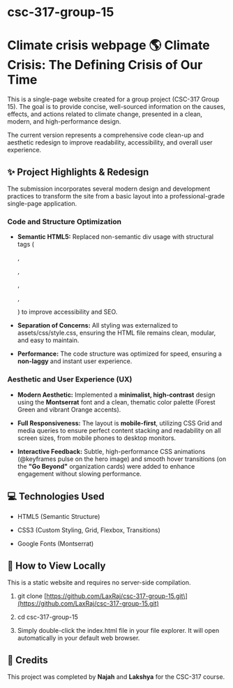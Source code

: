 # csc-317-group-15
Climate crisis webpage
🌎 Climate Crisis: The Defining Crisis of Our Time
==================================================

This is a single-page website created for a group project (CSC-317 Group 15). The goal is to provide concise, well-sourced information on the causes, effects, and actions related to climate change, presented in a clean, modern, and high-performance design.

The current version represents a comprehensive code clean-up and aesthetic redesign to improve readability, accessibility, and overall user experience.

✨ Project Highlights & Redesign
-------------------------------

The submission incorporates several modern design and development practices to transform the site from a basic layout into a professional-grade single-page application.

### Code and Structure Optimization

*   **Semantic HTML5:** Replaced non-semantic div usage with structural tags (
    
    ,
    
    ,
    
    ,
    
    ,
    
    ) to improve accessibility and SEO.
    
*   **Separation of Concerns:** All styling was externalized to assets/css/style.css, ensuring the HTML file remains clean, modular, and easy to maintain.
    
*   **Performance:** The code structure was optimized for speed, ensuring a **non-laggy** and instant user experience.
    

### Aesthetic and User Experience (UX)

*   **Modern Aesthetic:** Implemented a **minimalist, high-contrast** design using the **Montserrat** font and a clean, thematic color palette (Forest Green and vibrant Orange accents).
    
*   **Full Responsiveness:** The layout is **mobile-first**, utilizing CSS Grid and media queries to ensure perfect content stacking and readability on all screen sizes, from mobile phones to desktop monitors.
    
*   **Interactive Feedback:** Subtle, high-performance CSS animations (@keyframes pulse on the hero image) and smooth hover transitions (on the **"Go Beyond"** organization cards) were added to enhance engagement without slowing performance.
    

💻 Technologies Used
--------------------

*   HTML5 (Semantic Structure)
    
*   CSS3 (Custom Styling, Grid, Flexbox, Transitions)
    
*   Google Fonts (Montserrat)
    

🚀 How to View Locally
----------------------

This is a static website and requires no server-side compilation.

1.  git clone \[https://github.com/LaxRaj/csc-317-group-15.git\](https://github.com/LaxRaj/csc-317-group-15.git)
    
2.  cd csc-317-group-15
    
3.  Simply double-click the index.html file in your file explorer. It will open automatically in your default web browser.
    

👥 Credits
----------

This project was completed by **Najah** and **Lakshya** for the CSC-317 course.
